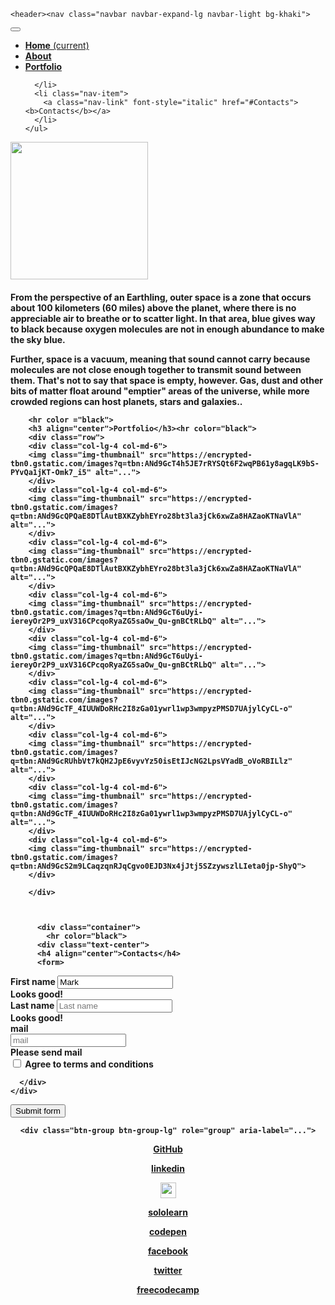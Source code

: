 <html>
<head>
	<style>
	
	.aboutme{
		background-color:darkgray;
	}	
	nav{
		background-color:violet;
	}
	h5{
		font-color:white;
	}
	body{
color:grey;
	}
</style>
  
<link rel="stylesheet" href="https://maxcdn.bootstrapcdn.com/bootstrap/4.0.0/css/bootstrap.min.css">

<link rel="stylesheet" type="text/css" href="https://maxcdn.bootstrapcdn.com/font-awesome/4.7.0/css/font-awesome.min.css">
	<title>Portfolio Page Santosh
	</title>
</head>
<body>
	<div class="container">
		
	<header><nav class="navbar navbar-expand-lg navbar-light bg-khaki">
  
  <button class="navbar-toggler" type="button" data-toggle="collapse" data-target="#navbarNav" aria-controls="navbarNav" aria-expanded="false" aria-label="Toggle navigation">
    <span class="navbar-toggler-icon"></span>
  </button>
  <div class="collapse navbar-collapse" id="navbarNav">
    <ul class="navbar-nav">
      <li class="nav-item active">
        <a class="nav-link" href="#"><b>Home</b> <span class="sr-only">(current)</span></a>
      </li>
      <li class="nav-item">
        <a class="nav-link" href="#Aboutme"><b>About</b></a>
      </li>
      <li class="nav-item">
        <a class="nav-link" href="#Space" onClick="document.getElementById('portfolio').scrollIntoView();"><b>Portfolio</b></a>
       
      </li>
      <li class="nav-item">
        <a class="nav-link" font-style="italic" href="#Contacts"><b>Contacts</b></a>
      </li>
    </ul>
  </div>
</nav></header>
<div class="container">
	<div class="aboutme">
	<div class="container">
          <div class="row">
	    <div class="col-lg-3"><img height="220px" width="220px" class="rounded-circle" src="https://encrypted-tbn0.gstatic.com/images?q=tbn:ANd9GcSBW9BwxE5HNx1-vb9aKSALMgYeIzS8icKkJ4VTztSG1U0F4JVy"></div>
	    <div class="col-lg-8"><h4>From the perspective of an Earthling, outer space is a zone that occurs about 100 kilometers (60 miles) above the planet, where there is no appreciable air to breathe or to scatter light. In that area, blue gives way to black because oxygen molecules are not in enough abundance to make the sky blue.

Further, space is a vacuum, meaning that sound cannot carry because molecules are not close enough together to transmit sound between them. That's not to say that space is empty, however. Gas, dust and other bits of matter float around "emptier" areas of the universe, while more crowded regions can host planets, stars and galaxies..
     
			
		<hr color ="black">
		<h3 align="center">Portfolio</h3><hr color="black">
		<div class="row">
		<div class="col-lg-4 col-md-6">
		<img class="img-thumbnail" src="https://encrypted-tbn0.gstatic.com/images?q=tbn:ANd9GcT4h5JE7rRYSQt6F2wqPB61y8agqLK9bS-PYvQa1jKT-Omk7_i5" alt="...">
		</div>
		<div class="col-lg-4 col-md-6">
		<img class="img-thumbnail" src="https://encrypted-tbn0.gstatic.com/images?q=tbn:ANd9GcQPQaE8DTlAutBXKZybhEYro28bt3la3jCk6xwZa8HAZaoKTNaVlA" alt="...">
		</div>
		<div class="col-lg-4 col-md-6">
		<img class="img-thumbnail" src="https://encrypted-tbn0.gstatic.com/images?q=tbn:ANd9GcQPQaE8DTlAutBXKZybhEYro28bt3la3jCk6xwZa8HAZaoKTNaVlA" alt="...">
		</div>
		<div class="col-lg-4 col-md-6">
		<img class="img-thumbnail" src="https://encrypted-tbn0.gstatic.com/images?q=tbn:ANd9GcT6uUyi-iereyOr2P9_uxV316CPcqoRyaZG5saOw_Qu-gnBCtRLbQ" alt="...">
		</div>
		<div class="col-lg-4 col-md-6">
		<img class="img-thumbnail" src="https://encrypted-tbn0.gstatic.com/images?q=tbn:ANd9GcT6uUyi-iereyOr2P9_uxV316CPcqoRyaZG5saOw_Qu-gnBCtRLbQ" alt="...">
		</div>
		<div class="col-lg-4 col-md-6">
		<img class="img-thumbnail" src="https://encrypted-tbn0.gstatic.com/images?q=tbn:ANd9GcTF_4IUUWDoRHc2I8zGa01ywrl1wp3wmpyzPMSD7UAjylCyCL-o" alt="...">
		</div>
		<div class="col-lg-4 col-md-6">
		<img class="img-thumbnail" src="https://encrypted-tbn0.gstatic.com/images?q=tbn:ANd9GcRUhbVt7kQH2JpE6vyvYz50isEtIJcNG2LpsVYadB_oVoRBILlz" alt="...">
		</div>
		<div class="col-lg-4 col-md-6">
		<img class="img-thumbnail" src="https://encrypted-tbn0.gstatic.com/images?q=tbn:ANd9GcTF_4IUUWDoRHc2I8zGa01ywrl1wp3wmpyzPMSD7UAjylCyCL-o" alt="...">
		</div>
		<div class="col-lg-4 col-md-6">
		<img class="img-thumbnail" src="https://encrypted-tbn0.gstatic.com/images?q=tbn:ANd9GcS2m9LCaqzqnRJqCgvo0EJD3Nx4jJtj5SZzywszlLIeta0jp-ShyQ">
		</div>
		  
		</div>
	

		  
		  <div class="container">
		  	<hr color="black">
		  <div class="text-center">
		  <h4 align="center">Contacts</h4>
		  <form>
  <div class="form-row">
    <div class="col-md-4 mb-3">
      <label for="validationServer01">First name</label>
      <input type="text" class="form-control is-valid" id="validationServer01" placeholder="First name" value="Mark" required>
      <div class="valid-feedback">
        Looks good!
      </div>
    </div>
    <div class="col-md-4 mb-3">
      <label for="validationServer02">Last name</label>
      <input type="text" class="form-control is-valid" id="validationServer02" placeholder="Last name"  required>
      <div class="valid-feedback">
        Looks good!
      </div>
    </div>
    <div class="col-md-4 mb-3">
      <label for="validationServerUsername">mail</label>
      <div class="input-group">
        <div class="input-group-prepend">
        </div>
        <input type="text" class="form-control is-valid" id="validationServerUsername" placeholder="mail" aria-describedby="inputGroupPrepend3" required>
        <div class="invalid-feedback">
          Please send mail
        </div>
      </div>
    </div>
  </div>
  <div class="form-group">
    <div class="form-check">
      <input class="form-check-input is-valid" type="checkbox" value="" id="invalidCheck3" required>
      <label class="form-check-label" for="invalidCheck3">
        Agree to terms and conditions
      </label>
      <div class="invalid-feedback">
        
      </div>
    </div>
  </div>
  <button class="btn btn-primary" type="submit">Submit form</button>
</form>

</div>
</div>

<div class="container">
	<center>

	<div class="btn-group btn-group-lg" role="group" aria-label="...">
<a href="https://github.com/sam2702" target="_blank" class="btn btn-default"><p><i class="fa fa-github" aria-hidden="true"></i> GitHub</p></a>
<a href="https://www.linkedin.com/in/santosh-kumar-234823133/" target="_blank" class="btn btn-default"><p><i class="fa fa-linkedin" aria-hidden="true"></i> linkedin</p></a>
<img src="https://code.sololearn.com/Icons/Avatars/1.jpg" height="25px" width="25px">
<a href="https://www.sololearn.com/Profile/5110806#" target="_blank" class="btn btn-default"><p><i class="fa fa-snowflake" aria-hidden="true"></i> sololearn</p></a>
<a href="https://codepen.io/dashboard/" target="_blank" class="btn btn-default"><p><i class="fa fa-codepen" aria-hidden="true"></i> codepen</p></a>
<a href="https://www.facebook.com/ssantosh2702" target="_blank" class="btn btn-default"><p><i class="fa fa-facebook" aria-hidden="true"></i> facebook</p></a>
<a href="https://twitter.com/Santosh36575299" target="_blank" class="btn btn-default"><p><i class="fa fa-twitter" aria-hidden="true"></i> twitter</p></a>
<a href="https://www.freecodecamp.org/sam2702" target="_blank" class="btn btn-default"><p><i class="fa fa-free-code-camp" aria-hidden="true"></i> freecodecamp</p></a>
</div>
